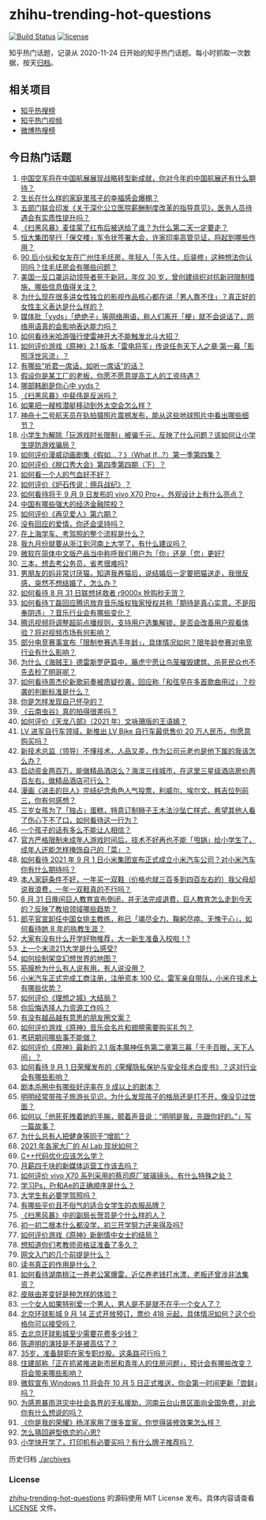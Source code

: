 # zhihu-trending-hot-questions

[![Build Status](https://github.com/justjavac/zhihu-trending-hot-questions/workflows/ci/badge.svg?branch=master)](https://github.com/justjavac/zhihu-trending-hot-questions/actions)
[![license](https://img.shields.io/github/license/justjavac/zhihu-trending-hot-questions)](https://github.com/justjavac/zhihu-trending-hot-questions/blob/master/LICENSE)

知乎热门话题，记录从 2020-11-24 日开始的知乎热门话题。每小时抓取一次数据，按天[归档](./archives)。

## 相关项目

- [知乎热搜榜](https://github.com/justjavac/zhihu-trending-top-search)
- [知乎热门视频](https://github.com/justjavac/zhihu-trending-hot-video)
- [微博热搜榜](https://github.com/justjavac/weibo-trending-hot-search)

## 今日热门话题

<!-- BEGIN -->
<!-- 最后更新时间 Thu Sep 02 2021 10:14:57 GMT+0800 (China Standard Time) -->

1. [中国空军将在中国航展展现战略转型新成就，你对今年的中国航展还有什么期待？](https://www.zhihu.com/question/483849511)
1. [生长在什么样的家庭里孩子的幸福感会爆棚？](https://www.zhihu.com/question/482390143)
1. [五部门联合印发《关于深化公立医院薪酬制度改革的指导意见》，医务人员待遇会有实质性提升吗？](https://www.zhihu.com/question/483476353)
1. [《扫黑风暴》麦佳蒙了红布后被送给了谁？为什么第二天一定要走？](https://www.zhihu.com/question/483156300)
1. [恒大集团举行「保交楼」军令状签署大会，许家印率高管见证，将起到哪些作用？](https://www.zhihu.com/question/484010228)
1. [90
   后小伙和女友在广州住毛坯房，年轻人「先入住，后装修」这种想法你认同吗？住毛坯房会有哪些问题？](https://www.zhihu.com/question/481926037)
1. [美国一反口罩运动领导者死于新冠，年仅 30
   岁，曾创建组织对抗新冠限制措施，哪些信息值得关注？](https://www.zhihu.com/question/483701402)
1. [为什么现在很多讲女性独立的影视作品核心都在讲「男人靠不住」？真正好的女性主义表达是什么样的？](https://www.zhihu.com/question/475930639)
1. [媒体批「yyds」「绝绝子」等网络用语，称人们离开「梗」就不会说话了，网络用语真的会影响表达能力吗？](https://www.zhihu.com/question/484057801)
1. [如何看待米哈游强行使雷神开大不能触发北斗大招？](https://www.zhihu.com/question/484017969)
1. [如何评价游戏《原神》2.1
   版本「雷电将军」传说任务天下人之章·第一幕「影照浮世风流」？](https://www.zhihu.com/question/483917493)
1. [有哪些“听君一席话，如听一席话”的话？](https://www.zhihu.com/question/476429482)
1. [假设你是某工厂的老板，你愿不愿意提高工人的工资待遇？](https://www.zhihu.com/question/476801263)
1. [哪部韩剧是你心中 yyds？](https://www.zhihu.com/question/478076125)
1. [《扫黑风暴》中裴伟是反派吗？](https://www.zhihu.com/question/481276828)
1. [如果把一艘核潜艇移动到外太空会怎么样？](https://www.zhihu.com/question/418349735)
1. [神舟十二号航天员在轨拍摄照片震撼发布，能从这些地球照片中看出哪些细节？](https://www.zhihu.com/question/483759809)
1. [小学生为解除「玩游戏时长限制」被骗千元，反映了什么问题？该如何让小学生提防游戏骗局？](https://www.zhihu.com/question/483917231)
1. [如何评价漫威动画剧集《假如…？》（What
   If...?）第一季第四集？](https://www.zhihu.com/question/484024255)
1. [如何评价《脱口秀大会》第四季第四期（下）？](https://www.zhihu.com/question/483889889)
1. [如何看一个人的气血好不好？](https://www.zhihu.com/question/480122063)
1. [如何评价《炉石传说：佣兵战纪》？](https://www.zhihu.com/question/473033987)
1. [如何看待将于 9 月 9 日发布的 vivo X70
   Pro+，外观设计上有什么亮点？](https://www.zhihu.com/question/483445000)
1. [中国有哪些强大的经济金融院校？](https://www.zhihu.com/question/482063766)
1. [如何评价《再见爱人》第六期？](https://www.zhihu.com/question/483949105)
1. [没有回应的爱情，你还会坚持吗？](https://www.zhihu.com/question/481430127)
1. [在上海学车、考驾照的整个流程是什么？](https://www.zhihu.com/question/21459290)
1. [我九月份就要从浙江到河南上大学了，有什么建议吗？](https://www.zhihu.com/question/478397898)
1. [微软在简体中文版产品当中称呼我们用户为「你」还是「您」更好?](https://www.zhihu.com/question/481701755)
1. [三本，想去考公务员，省考很难吗?](https://www.zhihu.com/question/332487091)
1. [男朋友的妈非常讨厌猫，知道我养猫后，说结婚后一定要把猫送走，我很反感，突然不想结婚了，怎么办？](https://www.zhihu.com/question/458232041)
1. [如何看待 8 月 31 日联想拯救者 r9000x 抢购秒无货？](https://www.zhihu.com/question/483636753)
1. [如何看待丁磊回应腾讯放弃音乐版权独家授权并称「期待是真心实意，不是阳奉阴违」？音乐行业会有哪些变化？](https://www.zhihu.com/question/483928918)
1. [腾讯视频将调整超前点播规则，支持用户选集解锁，是否会改善用户观看体验？将对视频市场有何影响？](https://www.zhihu.com/question/484011754)
1. [部分电竞赛事宣布「限制参赛选手年龄」，具体情况如何？限年龄参赛对电竞行业有什么影响？](https://www.zhihu.com/question/483993677)
1. [为什么《海贼王》德雷斯罗萨篇中，藤虎宁愿让鸟笼摧毁建筑、杀死民众也不先去秒了明哥呢？](https://www.zhihu.com/question/483649525)
1. [如何看待周杰伦新歌前奏被质疑抄袭，回应称「和弦早在多首歌曲用过」？抄袭的判断标准是什么？](https://www.zhihu.com/question/483922886)
1. [你是怎样发现自己怀孕的？](https://www.zhihu.com/question/46896932)
1. [《云南虫谷》真的拍得很差吗？](https://www.zhihu.com/question/483670160)
1. [如何评价《天龙八部》（2021 年）文咏珊版的王语嫣？](https://www.zhihu.com/question/479769671)
1. [LV 进军自行车领域，新推出 LV Bike 自行车最低售价 20
   万人民币，你愿意购买吗？](https://www.zhihu.com/question/483560509)
1. [新技术总监（领导）不懂技术，人品又差，作为公司元老也是他下属的我该怎么办？](https://www.zhihu.com/question/476358935)
1. [启动资金两百万，能做精品酒店么？海滨三线城市，在这里三星级酒店房价两百左右，做精品酒店可行么？](https://www.zhihu.com/question/35579693)
1. [漫画《进击的巨人》完结纪念角色人气投票，利威尔、埃尔文、韩吉位列前三，你有何感想？](https://www.zhihu.com/question/483747868)
1. [三岁女孩为了「独占」蛋糕，特意订制狮子王木法沙坠亡样式，希望其他人看了伤心下不了口，如何看待这一行为？](https://www.zhihu.com/question/483206112)
1. [一个孩子的话有多么不能让人相信？](https://www.zhihu.com/question/27804114)
1. [官方严格限制未成年人游戏时间后，技术不好再也不能「甩锅」给小学生了，成年人还能怎样掩饰自己的「菜」？](https://www.zhihu.com/question/483569146)
1. [如何看待 2021 年 9 月 1
   日小米集团宣布正式成立小米汽车公司？对小米汽车你有什么期待吗？](https://www.zhihu.com/question/483924964)
1. [本人家庭条件不好，一年买一双鞋（价格也就三百多到四百左右的）我父母却说我浪费，一年一双鞋真的不行吗？](https://www.zhihu.com/question/483025675)
1. [8 月 31
   日晚间巨人教育宣布倒闭，并无法完成退费，巨人教育怎么走到今天的？反映了教培领域哪些趋势？](https://www.zhihu.com/question/483864512)
1. [郎平官宣卸任中国女排主教练，称已「竭尽全力、鞠躬尽瘁、无愧于心」，如何看待她 8
   年的执教生涯？](https://www.zhihu.com/question/483955202)
1. [大家有没有什么开学好物推荐，大一新生准备入校啦！?](https://www.zhihu.com/question/482021409)
1. [上一个末流211大学是什么感受?](https://www.zhihu.com/question/347061445)
1. [如何绘制架空幻想世界的地图？](https://www.zhihu.com/question/35364898)
1. [筋膜枪为什么有人说有用，有人说没用？](https://www.zhihu.com/question/394506453)
1. [小米汽车正式完成工商注册，注册资本 100
   亿，雷军亲自带队，小米在技术上有哪些优势？](https://www.zhihu.com/question/483917736)
1. [如何评价《理想之城》大结局？](https://www.zhihu.com/question/483759238)
1. [你后悔选择人力资源工作吗？](https://www.zhihu.com/question/375010303)
1. [有没有越品越有意思的朋友圈文案？](https://www.zhihu.com/question/462758762)
1. [如何评价游戏《原神》音乐会名片和翅膀需要购买礼包？](https://www.zhihu.com/question/483506608)
1. [考研期间哪些事不能做？](https://www.zhihu.com/question/271809687)
1. [如何评价《原神》最新的 2.1
   版本魔神任务第二章第三幕「千手百眼，天下人间」？](https://www.zhihu.com/question/483610332)
1. [如何看待 9 月 1
   日荣耀发布的《荣耀隐私保护与安全技术白皮书》？这对行业会有哪些影响？](https://www.zhihu.com/question/483933083)
1. [剧本杀圈中有哪些好评率在 9 成以上的剧本？](https://www.zhihu.com/question/376559705)
1. [明明经常带孩子旅游长见识，为什么发现孩子的格局还是打不开，像没见过世面？](https://www.zhihu.com/question/483556212)
1. [如何以「他死死拽着她的手腕，颤着声音说：“明明是我，先跟你好的。”」写一篇故事？](https://www.zhihu.com/question/475565646)
1. [为什么总有人把健身等同于“增肌”？](https://www.zhihu.com/question/480562995)
1. [2021 年各家大厂的 AI Lab 现状如何？](https://www.zhihu.com/question/476541860)
1. [C++代码优化应该怎么学？](https://www.zhihu.com/question/265131281)
1. [月薪四千块的新媒体运营工作该去吗？](https://www.zhihu.com/question/361529977)
1. [如何评价 vivo X70
   系列采用的蔡司原厂玻璃镜头，有什么特殊之处？](https://www.zhihu.com/question/483778035)
1. [学习Ps，Pr和Ae的正确顺序是什么？](https://www.zhihu.com/question/372750907)
1. [大学生有必要学驾照吗？](https://www.zhihu.com/question/323177845)
1. [有哪些平价且不俗气的适合女学生的衣服品牌？](https://www.zhihu.com/question/29508991)
1. [《扫黑风暴》中的副局长贺芸是个什么样的人？](https://www.zhihu.com/question/483620936)
1. [初一初二根本什么都没学，初三开学努力还来得及吗?](https://www.zhihu.com/question/481711175)
1. [如何评价游戏《原神》新剧情中女士的结局？](https://www.zhihu.com/question/483985212)
1. [想知道你们考教师资格证准备了多久？](https://www.zhihu.com/question/449649725)
1. [网文入门的几个前提是什么？](https://www.zhihu.com/question/483485963)
1. [读书真正的作用是什么？](https://www.zhihu.com/question/476025964)
1. [如何看待湖南桃江一养老公寓爆雷，近亿养老钱打水漂，老板还曾涉非法集资？](https://www.zhihu.com/question/483469435)
1. [皮肤由差变好是种怎样的体验？](https://www.zhihu.com/question/37375085)
1. [一个女人如果特别爱一个男人，男人是不是就不在乎一个女人了？](https://www.zhihu.com/question/459339074)
1. [北京环球影城 9 月 14 正式开放预订，票价 418
   元起，具体情况如何？这个价格你可以接受吗？](https://www.zhihu.com/question/484034122)
1. [去北京环球影城至少需要花费多少钱？](https://www.zhihu.com/question/482297467)
1. [陈道明的演技是不是被高估了？](https://www.zhihu.com/question/50036179)
1. [35岁，准备辞职在家专职炒股。这条路可行吗？](https://www.zhihu.com/question/471712969)
1. [住建部称「正在抓紧推进新市民和青年人的住房问题」，预计会有哪些改变？将会带来哪些影响？](https://www.zhihu.com/question/483778083)
1. [微软宣布 Windows 11 将会在 10 月 5
   日正式推送，你会第一时间更新「尝鲜」吗？](https://www.zhihu.com/question/483850844)
1. [为感恩暴雨洪灾中社会各界的无私援助，河南云台山景区面向全国免费，对此你有什么想说的吗？](https://www.zhihu.com/question/482862607)
1. [《你是我的荣耀》杨洋家用了很多宜家，你觉得装修效果怎么样？](https://www.zhihu.com/question/480459440)
1. [怎么猜回避型依恋的心思?](https://www.zhihu.com/question/435757173)
1. [小学快开学了，打印机有必要买吗？有什么牌子推荐吗？](https://www.zhihu.com/question/482450084)

<!-- END -->

历史归档 [./archives](./archives)

### License

[zhihu-trending-hot-questions](https://github.com/justjavac/zhihu-trending-hot-questions)
的源码使用 MIT License 发布。具体内容请查看 [LICENSE](./LICENSE) 文件。

